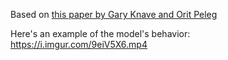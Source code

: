 Based on [this paper by Gary Knave and Orit Peleg](https://www.frontiersin.org/articles/10.3389/frobt.2020.00025/full)

Here's an example of the model's behavior: https://i.imgur.com/9eiV5X6.mp4
